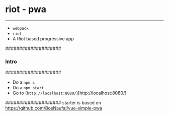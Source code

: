 # riot - pwa

--------
- `webpack`
- `riot`
- A Riot based progressive app


####################
### Intro		####
####################

- Do a `npm i`
- Do a `npm start`
- Go to (`http://localhost:8080/`)[http://localhost:8080/]

####################
starter is based on https://github.com/BosNaufal/vue-simple-pwa